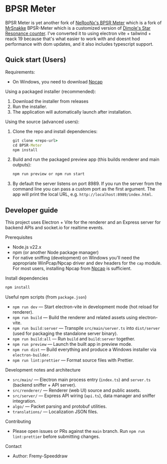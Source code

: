 # BPSR Meter

BPSR Meter is yet another fork of [NeRooNx's BPSR Meter](https://github.com/NeRooNx/BPSR-Meter) which is a fork of [MrSnakke](https://github.com/mrsnakke/BPSR-Meter) BPSR-Meter which is a customized version of [Dimole's Star Resonance counter](https://github.com/dmlgzs/StarResonanceDamageCounter). I've converted it to using electron vite + tailwind + reack 19 because that's what easier to work with and doesnt hod performance with dom updates, and it also includes typescript support.

## Quick start (Users)

Requirements:
- On Windows, you need to download [Npcap](https://npcap.com/#download)

Using a packaged installer (recommended):

1. Download the installer from releases
2. Run the installer.
3. The application will automatically launch after installation.

Using the source (advanced users):

1. Clone the repo and install dependencies:

   ```cmd
   git clone <repo-url>
   cd BPSR-Meter
   npm install
   ```

2. Build and run the packaged preview app (this builds renderer and main outputs):

   ```cmd
   npm run preview or npm run start
   ```

3. By default the server listens on port 8989. If you run the server from the command line you can pass a custom port as the first argument. The app will print the local URL, e.g. `http://localhost:8989/index.html`.

## Developer guide

This project uses Electron + Vite for the renderer and an Express server for backend APIs and socket.io for realtime events.

Prerequisites
- Node.js v22.x
- npm (or another Node package manager)
- For native sniffing (development) on Windows you'll need the appropriate WinPcap/Npcap driver and dev headers for the `cap` module. For most users, installing Npcap from [Npcap](https://npcap.com/) is sufficient.

Install dependencies

```cmd
npm install
```

Useful npm scripts (from `package.json`)
- `npm run dev` — Start electron-vite in development mode (hot reload for renderer).
- `npm run build` — Build the renderer and related assets using electron-vite.
- `npm run build:server` — Transpile `src/main/server.ts` into `dist/server` (used for packaging the standalone server binary).
- `npm run build:all` — Run `build` and `build:server` together.
- `npm run preview` — Launch the built app in preview mode.
- `npm run dist` — Build everything and produce a Windows installer via `electron-builder`.
- `npm run lint:prettier` — Format source files with Prettier.

Development notes and architecture
- `src/main/` — Electron main process entry (`index.ts`) and `server.ts` (backend sniffer + API server).
- `src/renderer/` — Renderer (web UI) source and public assets.
- `src/server/` — Express API wiring (`api.ts`), data manager and sniffer integration.
- `algo/` — Packet parsing and protobuf utilities.
- `translations/` — Localization JSON files.

Contributing
- Please open issues or PRs against the `main` branch. Run `npm run lint:prettier` before submitting changes.

Contact
- Author: Fremy-Speeddraw
